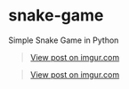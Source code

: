 # snake-game
Simple Snake Game in Python


<blockquote class="imgur-embed-pub" lang="en" data-id="FKgNwfV"><a href="https://imgur.com/FKgNwfV">View post on imgur.com</a></blockquote>

<blockquote class="imgur-embed-pub" lang="en" data-id="kw7h3ZR"><a href="https://imgur.com/kw7h3ZR">View post on imgur.com</a></blockquote>
